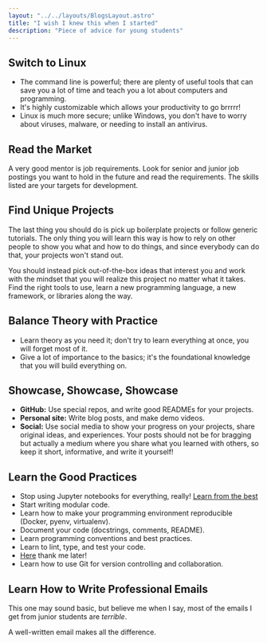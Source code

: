 ```yaml
---
layout: "../../layouts/BlogsLayout.astro"
title: "I wish I knew this when I started"
description: "Piece of advice for young students"
---
```


## Switch to Linux
- The command line is powerful; there are plenty of useful tools that can save you a lot of time and teach you a lot about computers and programming.
- It's highly customizable which allows your productivity to go brrrrr!
- Linux is much more secure; unlike Windows, you don't have to worry about viruses, malware, or needing to install an antivirus.

## Read the Market
A very good mentor is job requirements. Look for senior and junior job postings you want to hold in the future and read the requirements. The skills listed are your targets for development.

## Find Unique Projects
The last thing you should do is pick up boilerplate projects or follow generic tutorials. The only thing you will learn this way is how to rely on other people to show you what and how to do things, and since everybody can do that, your projects won't stand out.

You should instead pick out-of-the-box ideas that interest you and work with the mindset that you will realize this project no matter what it takes. Find the right tools to use, learn a new programming language, a new framework, or libraries along the way.

## Balance Theory with Practice
- Learn theory as you need it; don't try to learn everything at once, you will forget most of it.
- Give a lot of importance to the basics; it's the foundational knowledge that you will build everything on.

## Showcase, Showcase, Showcase
- **GitHub:** Use special repos, and write good READMEs for your projects.
- **Personal site:** Write blog posts, and make demo videos.
- **Social:** Use social media to show your progress on your projects, share original ideas, and experiences. Your posts should not be for bragging but actually a medium where you share what you learned with others, so keep it short, informative, and write it yourself!

## Learn the Good Practices
- Stop using Jupyter notebooks for everything, really! [Learn from the best](https://www.youtube.com/watch?v=7jiPeIFXb6U)
- Start writing modular code.
- Learn how to make your programming environment reproducible (Docker, pyenv, virtualenv).
- Document your code (docstrings, comments, README).
- Learn programming conventions and best practices.
- Learn to lint, type, and test your code.
- [Here](https://goodresearch.dev/) thank me later!
- Learn how to use Git for version controlling and collaboration.

## Learn How to Write Professional Emails
This one may sound basic, but believe me when I say, most of the emails I get from junior students are *terrible*.

A well-written email makes all the difference.
